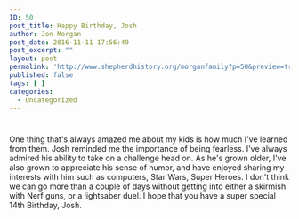 ```yaml
---
ID: 50
post_title: Happy Birthday, Josh
author: Jon Morgan
post_date: 2016-11-11 17:56:49
post_excerpt: ""
layout: post
permalink: 'http://www.shepherdhistory.org/morganfamily?p=50&preview=true&preview_id=50'
published: false
tags: [ ]
categories:
  - Uncategorized
---
```

# 

One thing that's always amazed me about my kids is how much I've learned from them. Josh reminded me the importance of being fearless. I've always admired his ability to take on a challenge head on. As he's grown older, I've also grown to appreciate his sense of humor, and have enjoyed sharing my interests with him such as computers, Star Wars, Super Heroes. I don't think we can go more than a couple of days without getting into either a skirmish with Nerf guns, or a lightsaber duel.
I hope that you have a super special 14th Birthday, Josh.